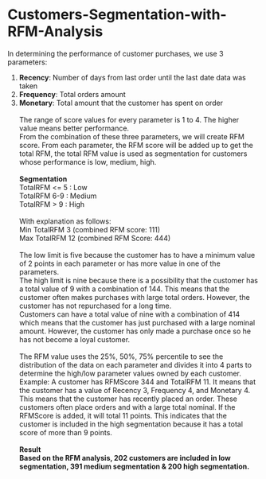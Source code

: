 # Customers-Segmentation-with-RFM-Analysis

In determining the performance of customer purchases, we use 3 parameters: <br>
1. **Recency**: Number of days from last order until the last date data was taken <br>
2. **Frequency**: Total orders amount <br>
3. **Monetary**: Total amount that the customer has spent on order 
<br><br>
The range of score values for every parameter is 1 to 4. The higher value means better performance. <br>
From the combination of these three parameters, we will create RFM score. From each parameter, the RFM score will be added up to get the total RFM, the total RFM value is used as segmentation for customers whose performance is low, medium, high.
<br><br>
**Segmentation** <br>
TotalRFM <= 5 : Low <br>
TotalRFM 6-9 : Medium <br>
TotalRFM > 9 : High 
<br><br>
With explanation as follows:<br>
Min TotalRFM 3 (combined RFM score: 111)<br>
Max TotalRFM 12 (combined RFM Score: 444)
<br><br>
The low limit is five because the customer has to have a minimum value of 2 points in each parameter or has more value in one of the parameters. <br>
The high limit is nine because there is a possibility that the customer has a total value of 9 with a combination of 144. This means that the customer often makes purchases with large total orders. However, the customer has not repurchased for a long time. <br>
Customers can have a total value of nine with a combination of 414 which means that the customer has just purchased with a large nominal amount. However, the customer has only made a purchase once so he has not become a loyal customer.
<br><br>
The RFM value uses the 25%, 50%, 75% percentile to see the distribution of the data on each parameter and divides it into 4 parts to determine the high/low parameter values owned by each customer. Example: A customer has RFMScore 344 and TotalRFM 11. It means that the customer has a value of Recency 3, Frequency 4, and Monetary 4. This means that the customer has recently placed an order. These customers often place orders and with a large total nominal. If the RFMScore is added, it will total 11 points. This indicates that the customer is included in the high segmentation because it has a total score of more than 9 points.
<br><br>
**Result**<br>
**Based on the RFM analysis, 202 customers are included in low segmentation, 391 medium segmentation & 200 high segmentation.**
